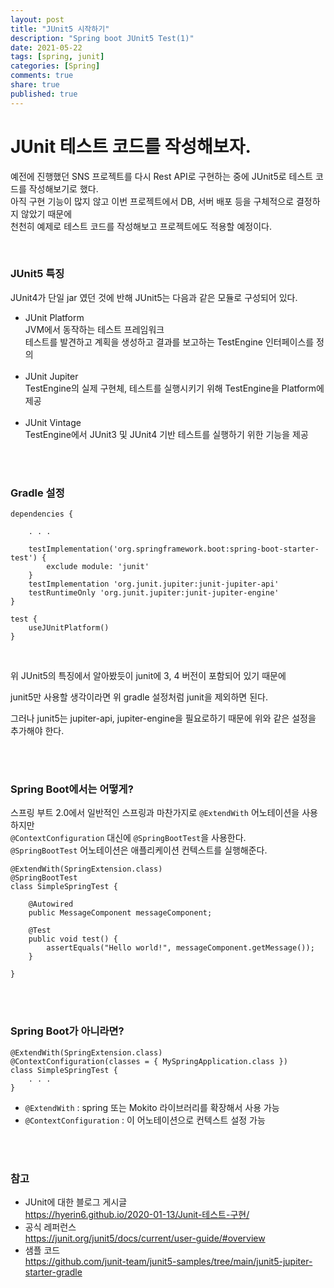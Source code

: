 ```yaml
---
layout: post
title: "JUnit5 시작하기"  
description: "Spring boot JUnit5 Test(1)"
date: 2021-05-22
tags: [spring, junit]
categories: [Spring]
comments: true
share: true
published: true
---
```


# JUnit 테스트 코드를 작성해보자.        

예전에 진행했던 SNS 프로젝트를 다시 Rest API로 구현하는 중에 JUnit5로 테스트 코드를 작성해보기로 했다.            
아직 구현 기능이 많지 않고 이번 프로젝트에서 DB, 서버 배포 등을 구체적으로 결정하지 않았기 때문에    
천천히 예제로 테스트 코드를 작성해보고 프로젝트에도 적용할 예정이다.   

<br />       

### JUnit5 특징    
JUnit4가 단일 jar 였던 것에 반해 JUnit5는 다음과 같은 모듈로 구성되어 있다.     

* JUnit Platform      
JVM에서 동작하는 테스트 프레임워크      
테스트를 발견하고 계획을 생성하고 결과를 보고하는 TestEngine 인터페이스를 정의        
  <br />
* JUnit Jupiter        
TestEngine의 실제 구현체, 테스트를 실행시키기 위해 TestEngine을 Platform에 제공    
  <br />
* JUnit Vintage       
TestEngine에서 JUnit3 및 JUnit4 기반 테스트를 실행하기 위한 기능을 제공     
  

<br />    
<br />     


### Gradle 설정 

```
dependencies {

    . . .

    testImplementation('org.springframework.boot:spring-boot-starter-test') {
        exclude module: 'junit'
    }
    testImplementation 'org.junit.jupiter:junit-jupiter-api'
    testRuntimeOnly 'org.junit.jupiter:junit-jupiter-engine'
}

test {
    useJUnitPlatform()
}

```


<br />  

위 JUnit5의 특징에서 알아봤듯이 junit에 3, 4 버전이 포함되어 있기 때문에 

junit5만 사용할 생각이라면 위 gradle 설정처럼 junit을 제외하면 된다. 

그러나 junit5는 jupiter-api, jupiter-engine을 필요로하기 때문에 위와 같은 설정을 추가해야 한다. 


<br />     
<br />     


### Spring Boot에서는 어떻게?  
스프링 부트 2.0에서 일반적인 스프링과 마찬가지로 `@ExtendWith` 어노테이션을 사용하지만    
`@ContextConfiguration` 대신에 `@SpringBootTest`을 사용한다.   
`@SpringBootTest` 어노테이션은 애플리케이션 컨텍스트를 실행해준다.  

```
@ExtendWith(SpringExtension.class)
@SpringBootTest
class SimpleSpringTest {

    @Autowired
    public MessageComponent messageComponent;

    @Test
    public void test() {
        assertEquals("Hello world!", messageComponent.getMessage());
    }

}
```


<br />    
<br />     


### Spring Boot가 아니라면?       
```
@ExtendWith(SpringExtension.class)
@ContextConfiguration(classes = { MySpringApplication.class })
class SimpleSpringTest {
    . . .
}
```
  
* `@ExtendWith` : spring 또는 Mokito 라이브러리를 확장해서 사용 가능         
* `@ContextConfiguration` : 이 어노테이션으로 컨텍스트 설정 가능      


<br />      
<br />     


### 참고   

* JUnit에 대한 블로그 게시글   
  <https://hyerin6.github.io/2020-01-13/Junit-테스트-구현/>          
* 공식 레퍼런스     
  <https://junit.org/junit5/docs/current/user-guide/#overview>           
* 샘플 코드   
  <https://github.com/junit-team/junit5-samples/tree/main/junit5-jupiter-starter-gradle>        

<br />     
